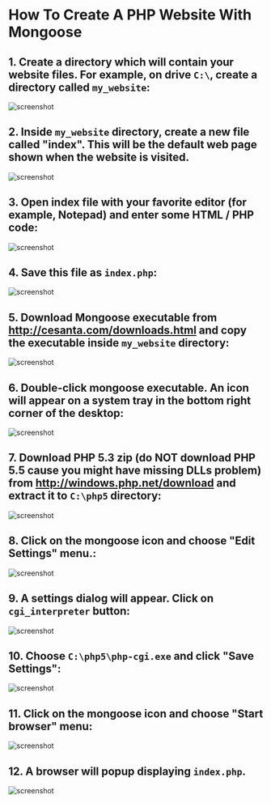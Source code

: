 How To Create A PHP Website With Mongoose
===========================================

## 1. Create a directory which will contain your website files. For example, on drive `C:\`, create a directory called `my_website`:

![screenshot](http://cesanta.com/images/tut_php/tut1.png)

## 2. Inside `my_website` directory, create a new file called "index". This will be the default web page shown when the website is visited.

![screenshot](http://cesanta.com/images/tut_php/tut2.png)

## 3. Open index file with your favorite editor (for example, Notepad) and enter some HTML / PHP code:

![screenshot](http://cesanta.com/images/tut_php/tut3.png)

## 4. Save this file as `index.php`:

![screenshot](http://cesanta.com/images/tut_php/tut4.png)


## 5. Download Mongoose executable from http://cesanta.com/downloads.html and copy the executable inside `my_website` directory:

![screenshot](http://cesanta.com/images/tut_php/tut5.png)

## 6. Double-click mongoose executable. An icon will appear on a system tray in the bottom right corner of the desktop:

![screenshot](http://cesanta.com/images/tut_php/tut6.png)

## 7. Download PHP 5.3 zip (do NOT download PHP 5.5 cause you might have missing DLLs problem) from http://windows.php.net/download and extract it to `C:\php5` directory:
![screenshot](http://cesanta.com/images/tut_php/tut7.png)

## 8. Click on the mongoose icon and choose "Edit Settings" menu.:
![screenshot](http://cesanta.com/images/tut_php/tut8.png)

## 9. A settings dialog will appear. Click on `cgi_interpreter` button:

![screenshot](http://cesanta.com/images/tut_php/tut9.png)

## 10. Choose `C:\php5\php-cgi.exe` and click "Save Settings":

![screenshot](http://cesanta.com/images/tut_php/tut10.png)

## 11. Click on the mongoose icon and choose "Start browser" menu:
![screenshot](http://cesanta.com/images/tut_php/tut11.png)


## 12. A browser will popup displaying `index.php`.

![screenshot](http://cesanta.com/images/tut_php/tut12.png)
